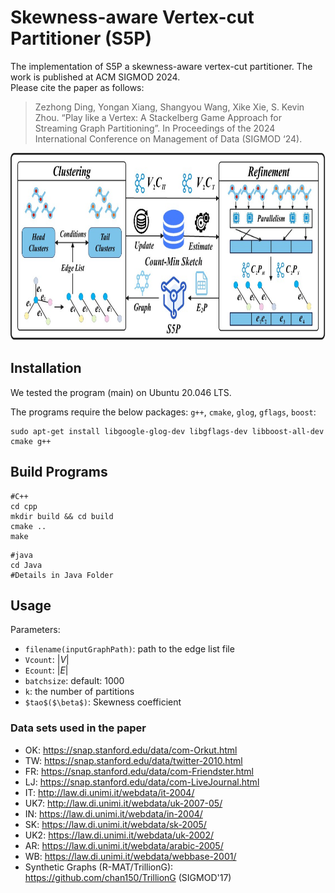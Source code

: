 # Skewness-aware Vertex-cut Partitioner (S5P)
The implementation of S5P a skewness-aware vertex-cut partitioner. The work is published at ACM SIGMOD 2024.</br>
Please cite the paper as follows:</br>
>Zezhong Ding, Yongan Xiang, Shangyou Wang, Xike Xie, S. Kevin Zhou. “Play like a Vertex: A Stackelberg Game Approach for Streaming Graph Partitioning”. In Proceedings of the 2024 International Conference on Management of Data (SIGMOD ‘24).


<p align="center">
  <img src="./Supplements/overview_1.jpg" height="300">
</p>

## Installation
We tested the program (main) on Ubuntu 20.046 LTS.

The programs require the below packages: `g++`, `cmake`, `glog`, `gflags`, `boost`:
```
sudo apt-get install libgoogle-glog-dev libgflags-dev libboost-all-dev cmake g++
```

## Build Programs
```
#C++
cd cpp
mkdir build && cd build
cmake ..
make
```

```
#java
cd Java
#Details in Java Folder
```

## Usage
Parameters:
* `filename(inputGraphPath)`: path to the edge list file
* `Vcount`: $|V|$
* `Ecount`: $|E|$
* `batchsize`: default: 1000
* `k`: the number of partitions
* `$tao$($\beta$)`: Skewness coefficient

### Data sets used in the paper
* OK: https://snap.stanford.edu/data/com-Orkut.html
* TW: https://snap.stanford.edu/data/twitter-2010.html
* FR: https://snap.stanford.edu/data/com-Friendster.html
* LJ: https://snap.stanford.edu/data/com-LiveJournal.html
* IT: http://law.di.unimi.it/webdata/it-2004/
* UK7: http://law.di.unimi.it/webdata/uk-2007-05/
* IN: https://law.di.unimi.it/webdata/in-2004/
* SK: https://law.di.unimi.it/webdata/sk-2005/
* UK2: https://law.di.unimi.it/webdata/uk-2002/
* AR: https://law.di.unimi.it/webdata/arabic-2005/
* WB: https://law.di.unimi.it/webdata/webbase-2001/
* Synthetic Graphs (R-MAT/TrillionG): https://github.com/chan150/TrillionG (SIGMOD'17)
  

